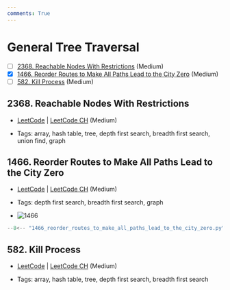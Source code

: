 ```yaml
---
comments: True
---
```


# General Tree Traversal

- [ ] [2368. Reachable Nodes With Restrictions](https://leetcode.cn/problems/reachable-nodes-with-restrictions/) (Medium)
- [x] [1466. Reorder Routes to Make All Paths Lead to the City Zero](https://leetcode.cn/problems/reorder-routes-to-make-all-paths-lead-to-the-city-zero/) (Medium)
- [ ] [582. Kill Process](https://leetcode.cn/problems/kill-process/) (Medium)

## 2368. Reachable Nodes With Restrictions

-   [LeetCode](https://leetcode.com/problems/reachable-nodes-with-restrictions/) | [LeetCode CH](https://leetcode.cn/problems/reachable-nodes-with-restrictions/) (Medium)

-   Tags: array, hash table, tree, depth first search, breadth first search, union find, graph

## 1466. Reorder Routes to Make All Paths Lead to the City Zero

-   [LeetCode](https://leetcode.com/problems/reorder-routes-to-make-all-paths-lead-to-the-city-zero/) | [LeetCode CH](https://leetcode.cn/problems/reorder-routes-to-make-all-paths-lead-to-the-city-zero/) (Medium)

-   Tags: depth first search, breadth first search, graph
-   ![1466](https://assets.leetcode.com/uploads/2020/05/13/sample_1_1819.png)

```python title="1466. Reorder Routes to Make All Paths Lead to the City Zero - Python Solution"
--8<-- "1466_reorder_routes_to_make_all_paths_lead_to_the_city_zero.py"
```

## 582. Kill Process

-   [LeetCode](https://leetcode.com/problems/kill-process/) | [LeetCode CH](https://leetcode.cn/problems/kill-process/) (Medium)

-   Tags: array, hash table, tree, depth first search, breadth first search
